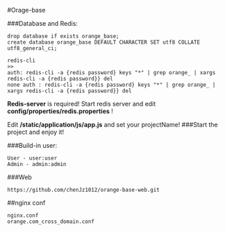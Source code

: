 #Orage-base



###Database and Redis:


```
drop database if exists orange_base;
create database orange_base DEFAULT CHARACTER SET utf8 COLLATE utf8_general_ci;

redis-cli
>>
auth: redis-cli -a {redis password} keys "*" | grep orange_ | xargs redis-cli -a {redis password}} del
none auth : redis-cli -a {redis password} keys "*" | grep orange_ | xargs redis-cli -a {redis password}} del

```
**Redis-server** is required! 
Start redis server and edit **config/properties/redis.properties** !

Edit **/static/application/js/app.js** and set your projectName!
###Start the project and enjoy it!

###Build-in user:
```
User - user:user
Admin - admin:admin
```

###Web 
```
https://github.com/chenJz1012/orange-base-web.git
```

##nginx conf
```
nginx.conf
orange.com_cross_domain.conf
```
